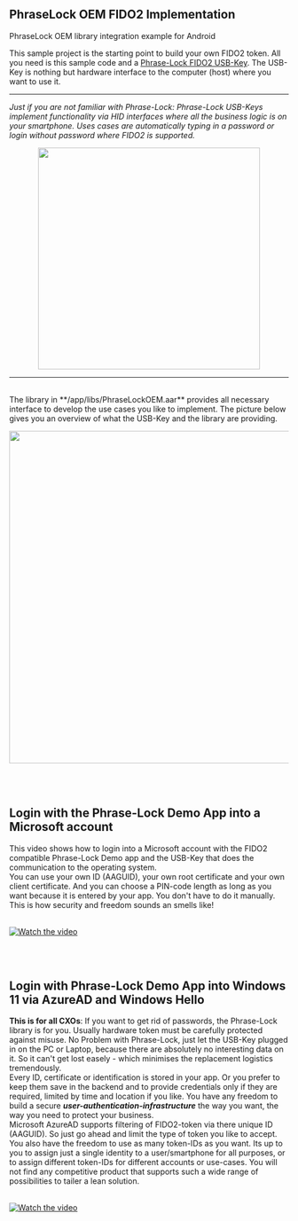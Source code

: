## PhraseLock OEM FIDO2 Implementation
PhraseLock OEM library integration example for Android


This sample project is the starting point to build your own FIDO2 token. All you need is this sample code and a [Phrase-Lock FIDO2 USB-Key](https://ipoxo.com/?page_id=736). The USB-Key is nothing but hardware interface to the computer (host) where you want to use it. 

<hr/>

 *Just if you are not familiar with Phrase-Lock: Phrase-Lock USB-Keys implement functionality via HID interfaces where all the business logic is on your smartphone. Uses cases are automatically typing in a password or login without password where FIDO2 is supported.*

<p align="center">
<img width="400px" src="https://ipoxo.com/wp_ipx/postimg/oem/SSD005_Black_Group.png"
     style="margin:0px auto;" />
</p>

<hr/>

<br/>
 The library in **/app/libs/PhraseLockOEM.aar** provides all necessary interface to develop the use cases you like to implement. The picture below gives you an overview of what the USB-Key and the library are providing.
<br/>
<p align="center">
<img width="600px" src="https://ipoxo.com/wp_ipx/postimg/oem/OEM_Blockdiagramm.png" style="margin:0px auto;" />
</p>

<br/><br/>
## Login with the Phrase-Lock Demo App into a Microsoft account
This video shows how to login into a Microsoft account with the FIDO2 compatible Phrase-Lock Demo app and the USB-Key that does the communication to the operating system.<br/>
You can use your own ID (AAGUID), your own root certificate and your own client certificate. And you can choose a PIN-code length as long as you want because it is entered by your app. You don't have to do it manually. This is how security and freedom sounds an smells like! 
<br/>
<br/>

[![Watch the video](https://ipoxo.com/video/PhraseLock2.jpg)](https://ipoxo.com/video/PhraseLock2.mp4)


<br/><br/>
## Login with Phrase-Lock Demo App into Windows 11 via AzureAD and Windows Hello
__This is for all CXOs__: If you want to get rid of passwords, the Phrase-Lock library is for you. Usually hardware token must be carefully protected against misuse. No Problem with Phrase-Lock, just let the USB-Key plugged in on the PC or Laptop, because there are absolutely no interesting data on it. So it can't get lost easely - which minimises the replacement logistics tremendously. <br/>
Every ID, certificate or identification is stored in your app. Or you prefer to keep them save in the backend and to provide credentials only if they are required, limited by time and location if you like. You have any freedom to build a secure __*user-authentication-infrastructure*__ the way you want, the way you need to protect your business.
<br/>
Microsoft AzureAD supports filtering of FIDO2-token via there unique ID (AAGUID). So just go ahead and limit the type of token you like to accept. 
You also have the freedom to use as many token-IDs as you want. Its up to you to assign just a single identity to a user/smartphone for all purposes, or to assign different token-IDs for different accounts or use-cases. You will not find any competitive product that supports such a wide range of possibilities to tailer a lean solution.
<br/>
<br/>

[![Watch the video](https://ipoxo.com/video/PhraseLock1.jpg)](https://ipoxo.com/video/PhraseLock1.mp4)
